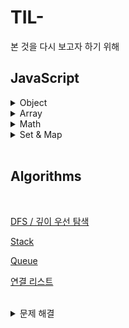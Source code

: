 <!-- @format -->

# TIL-

본 것을 다시 보고자 하기 위해

## JavaScript

<details>
  <summary>Object</summary>
<br/>

[객체 프로퍼티 존재](./JavaScript/Object/%EA%B0%9D%EC%B2%B4%20%ED%94%84%EB%A1%9C%ED%8D%BC%ED%8B%B0%20%EC%A1%B4%EC%9E%AC.md)

[객체 프로퍼티 열거](./JavaScript/Object/%EA%B0%9D%EC%B2%B4%20%ED%94%84%EB%A1%9C%ED%8D%BC%ED%8B%B0%20%EC%97%B4%EA%B1%B0.md)

  </details>
  <details>
  <summary>Array</summary>
<br/>

[정렬](./JavaScript/Array/%EC%A0%95%EB%A0%AC.md)

  </details>

<details>
  <summary>Math</summary>
<br/>

[소수점](./JavaScript/Math/Math.md)

</details>

<details>
  <summary>Set & Map</summary>
<br/>

[Set](./JavaScript/SetMap/Set.md)

[Map](./JavaScript/SetMap/Map.md)

## </details>

<br/>

## Algorithms

<br/>

[DFS / 깊이 우선 탐색](./Algorithms/DFS.md)

[Stack](./Algorithms/Stack.md)

[Queue](./Algorithms/Queue.md)

[연결 리스트](./Algorithms/%EC%97%B0%EA%B2%B0%20%EB%A6%AC%EC%8A%A4%ED%8A%B8.md)

<br/>

<details>
  <summary>문제 해결</summary>
<br/>

[중복 값 개수 구하기](./Algorithms/%EC%A4%91%EB%B3%B5%20%EA%B0%92%20%EA%B0%9C%EC%88%98%20%EA%B5%AC%ED%95%98%EA%B8%B0.md)

  </details>
